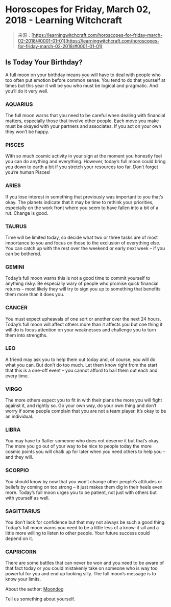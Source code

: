 <!--yml
category: 未分类
date: 2024-06-12 18:21:26
-->

# Horoscopes for Friday, March 02, 2018 - Learning Witchcraft

> 来源：[https://learningwitchcraft.com/horoscopes-for-friday-march-02-2018/#0001-01-01](https://learningwitchcraft.com/horoscopes-for-friday-march-02-2018/#0001-01-01)

## Is Today Your Birthday?

A full moon on your birthday means you will have to deal with people who too often put emotion before common sense. You tend to do that yourself at times but this year it will be you who must be logical and pragmatic. And you’ll do it very well.

### AQUARIUS

The full moon warns that you need to be careful when dealing with financial matters, especially those that involve other people. Each move you make must be okayed with your partners and associates. If you act on your own they won’t be happy.

### PISCES

With so much cosmic activity in your sign at the moment you honestly feel you can do anything and everything. However, today’s full moon could bring you down to earth a bit if you stretch your resources too far. Don’t forget you’re human Pisces!

### ARIES

If you lose interest in something that previously was important to you that’s okay. The planets indicate that it may be time to rethink your priorities, especially on the work front where you seem to have fallen into a bit of a rut. Change is good.

### TAURUS

Time will be limited today, so decide what two or three tasks are of most importance to you and focus on those to the exclusion of everything else. You can catch up with the rest over the weekend or early next week – if you can be bothered.

### GEMINI

Today’s full moon warns this is not a good time to commit yourself to anything risky. Be especially wary of people who promise quick financial returns – most likely they will try to sign you up to something that benefits them more than it does you.

### CANCER

You must expect upheavals of one sort or another over the next 24 hours. Today’s full moon will affect others more than it affects you but one thing it will do is focus attention on your weaknesses and challenge you to turn them into strengths.

### LEO

A friend may ask you to help them out today and, of course, you will do what you can. But don’t do too much. Let them know right from the start that this is a one-off event – you cannot afford to bail them out each and every time.

### VIRGO

The more others expect you to fit in with their plans the more you will fight against it, and rightly so. Go your own way, do your own thing and don’t worry if some people complain that you are not a team player. It’s okay to be an individual.

### LIBRA

You may have to flatter someone who does not deserve it but that’s okay. The more you go out of your way to be nice to people today the more cosmic points you will chalk up for later when you need others to help you – and they will.

### SCORPIO

You should know by now that you won’t change other people’s attitudes or beliefs by coming on too strong – it just makes them dig in their heels even more. Today’s full moon urges you to be patient, not just with others but with yourself as well.

### SAGITTARIUS

You don’t lack for confidence but that may not always be such a good thing. Today’s full moon warns you need to be a little less of a know-it-all and a little more willing to listen to other people. Your future success could depend on it.

### CAPRICORN

There are some battles that can never be won and you need to be aware of that fact today or you could mistakenly take on someone who is way too powerful for you and end up looking silly. The full moon’s message is to know your limits.

About the author: [Moondog](https://learningwitchcraft.com/profile/?tthayer/)

Tell us something about yourself.